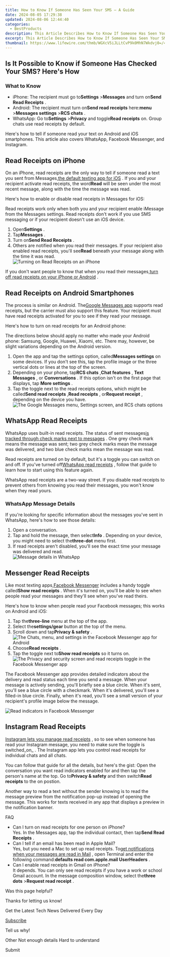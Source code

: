 ```yaml
---
title: How to Know If Someone Has Seen Your SMS – A Guide
date: 2024-08-05 17:29:38
updated: 2024-08-06 12:44:40
categories:
  - BestProducts
description: This Article Describes How to Know If Someone Has Seen Your SMS – A Guide
excerpt: This Article Describes How to Know If Someone Has Seen Your SMS – A Guide
thumbnail: https://www.lifewire.com/thmb/WGXcV5iJLLtCvP9k0MhN7Wkdvj0=/400x300/filters:no_upscale():max_bytes(150000):strip_icc():format(webp)/this-is-too-stressful-1195222010-b89ca79861814454a37e0cab3e9d0719.jpg
---
```


## Is It Possible to Know if Someone Has Checked Your SMS? Here's How
### What to Know

* iPhone: The recipient must go to**Settings** \>**Messages** and turn on**Send Read Receipts** .
* Android: The recipient must turn on**Send read receipts** here:**menu** \>**Messages settings** \>**RCS chats** .
* WhatsApp: Go to**Settings** \>**Privacy** and toggle**Read receipts** on. Group chats use read receipts by default.

 Here's how to tell if someone read your text on Android and iOS smartphones. This article also covers WhatsApp, Facebook Messenger, and Instagram.

## Read Receipts on iPhone

 On an iPhone, read receipts are the only way to tell if someone read a text you sent from Messages,[the default texting app for iOS](https://www.lifewire.com/imessage-apples-free-texting-app-1999185) . If you and your recipient activate read receipts, the word**Read** will be seen under the most recent message, along with the time the message was read.

 Here's how to enable or disable read receipts in Messages for iOS:

 Read receipts work only when both you and your recipient enable iMessage from the Messages settings. Read receipts don't work if you use SMS messaging or if your recipient doesn't use an iOS device.

1. Open**Settings** .
2. Tap**Messages** .
3. Turn on**Send Read Receipts** .
4. Others are notified when you read their messages. If your recipient also enabled read receipts, you'll see**Read** beneath your message along with the time it was read.  
![Turning on Read Receipts on an iPhone](https://www.lifewire.com/thmb/adwssPUIufZ67_obqOx2EVuaR_8=/1500x0/filters:no_upscale():max_bytes(150000):strip_icc():format(webp)/001-read-my-text-message-4148206-8285a2a3097b4c5a8e2f3884553f75f1.jpg)

 If you don't want people to know that when you read their messages,[turn off read receipts on your iPhone or Android](https://www.lifewire.com/turn-read-receipts-on-or-off-on-iphone-and-android-5074420) .

## Read Receipts on Android Smartphones

 The process is similar on Android. The[Google Messages app](https://www.lifewire.com/use-android-messages-app-4177697) supports read receipts, but the carrier must also support this feature. Your recipient must have read receipts activated for you to see if they read your message.

 Here's how to turn on read receipts for an Android phone:

 The directions below should apply no matter who made your Android phone: Samsung, Google, Huawei, Xiaomi, etc. There may, however, be slight variations depending on the Android version.

1. Open the app and tap the settings option, called**Messages settings** on some devices. If you don't see this, tap the profile image or the three vertical dots or lines at the top of the screen.
2. Depending on your phone, tap**RCS chats** ,**Chat features** , **Text Messages** , or **Conversations** . If this option isn't on the first page that displays, tap **More settings** .
3. Tap the toggle next to the read receipts options, which might be called**Send read receipts** ,**Read receipts** , or**Request receipt** , depending on the device you have.  
![The Google Messages menu, Settings screen, and RCS chats options](https://www.lifewire.com/thmb/B7JVQg4q7aeE8dmAE_ap6ttFnuQ=/1500x0/filters:no_upscale():max_bytes(150000):strip_icc():format(webp)/android-read-receipts-rcs-chats-19d035e50fc3487ba50f8d7d782765fa.png)

## WhatsApp Read Receipts

 WhatsApp uses built-in read receipts. The status of sent messages[is tracked through check marks next to messages](https://www.lifewire.com/how-to-track-messages-with-whatsapp-check-marks-4781495) . One grey check mark means the message was sent; two grey check marks mean the message was delivered, and two blue check marks mean the message was read.

 Read receipts are turned on by default, but it's a toggle you can switch on and off. If you've turned off[WhatsApp read receipts](https://www.lifewire.com/whatsapp-read-receipts-ticks-3426871) , follow that guide to learn how to start using this feature again.

 WhatsApp read receipts are a two-way street. If you disable read receipts to prevent others from knowing you read their messages, you won't know when they read yours.

### WhatsApp Message Details

 If you're looking for specific information about the messages you've sent in WhatsApp, here's how to see those details:

1. Open a conversation.
2. Tap and hold the message, then select**Info** . Depending on your device, you might need to select the**three-dot** menu first.
3. If read receipts aren't disabled, you'll see the exact time your message was delivered and read.  
![Message details in WhatsApp](https://www.lifewire.com/thmb/kKfFfjrRV6uuvyv_nzBN_LBJWxI=/1500x0/filters:no_upscale():max_bytes(150000):strip_icc():format(webp)/005-read-my-text-message-4148206-69a5bd8788d44fe2ad7afbdcda9ae3e4.jpg)

## Messenger Read Receipts

 Like most texting apps,[Facebook Messenger](https://www.lifewire.com/facebook-messenger-4103719) includes a handy toggle called**Show read receipts** . When it's turned on, you'll be able to see when people read your messages and they'll see when you've read theirs.

 Here's how to know when people read your Facebook messages; this works on Android and iOS:

1. Tap the**three-line** menu at the top of the app.
2. Select the**settings/gear** button at the top of the menu.
3. Scroll down and tap**Privacy & safety** .  
![The Chats, menu, and settings in the Facebook Messenger app for Android](https://www.lifewire.com/thmb/-ps7dMRHQclfLVgQWYJGmoAfjQo=/1500x0/filters:no_upscale():max_bytes(150000):strip_icc():format(webp)/facebook-messenger-app-settings-ac60afcaccab437aaa235122cf6cebc8.png)
4. Choose**Read receipts** .
5. Tap the toggle next to**Show read receipts** so it turns on.  
![The Privacy and security screen and read receipts toggle in the Facebook Messenger app](https://www.lifewire.com/thmb/bbHvAPlOyTbtWcVcsFhlUuuQUy4=/1500x0/filters:no_upscale():max_bytes(150000):strip_icc():format(webp)/read-receipts-facebook-messenger-c45c63e4858e4a67b967003f10089270.png)

 The Facebook Messenger app provides detailed indicators about the delivery and read status each time you send a message. When your message is actively sending, you'll briefly see a blue circle. When it's sent, you'll see a blue circle with a checkmark. When it's delivered, you'll see a filled-in blue circle. Finally, when it's read, you'll see a small version of your recipient's profile image below the message.

![Read indicators in Facebook Messenger](https://www.lifewire.com/thmb/KfSmMETDPxk2OzNUveEZTEEAf6M=/1500x0/filters:no_upscale():max_bytes(150000):strip_icc():format(webp)/006-read-my-text-message-4148206-6116e0f818784404a8debc67972541c2.jpg)

## Instagram Read Receipts

[Instagram lets you manage read receipts](https://www.lifewire.com/turn-off-read-receipts-on-instagram-5085244) , so to see when someone has read your Instagram message, you need to make sure the toggle is switched_on_ . The Instagram app lets you control read receipts for individual chats and all chats.

 You can follow that guide for all the details, but here's the gist: Open the conversation you want read indicators enabled for and then tap the person's name at the top. Go to**Privacy & safety** and then switch**Read receipts** to the on postion.  

 Another way to read a text without the sender knowing is to read the message preview from the notification pop-up instead of opening the message. This works for texts received in any app that displays a preview in the notification banner.

 FAQ

* Can I turn on read receipts for one person on iPhone?  
 Yes. In the Messages app, tap the individual contact, then tap**Send Read Receipts** .
* Can I tell if an email has been read in Apple Mail?  
 Yes, but you need a Mac to set up read receipts. To[get notifications when your messages are read in Mail](https://www.lifewire.com/request-read-receipts-os-x-mail-1172888) , open Terminal and enter the following command:**defaults read com.apple.mail UserHeaders** .
* Can I enable read receipts in Gmail on iPhone?  
 It depends. You can only see read receipts if you have a work or school Gmail account. In the message composition window, select the**three dots** \>**Request read receipt** .

Was this page helpful?

Thanks for letting us know!

 Get the Latest Tech News Delivered Every Day

[Subscribe](https://www.lifewire.com/#)

Tell us why!

 Other  Not enough details  Hard to understand

 Submit

<ins class="adsbygoogle"
     style="display:block"
     data-ad-format="autorelaxed"
     data-ad-client="ca-pub-7571918770474297"
     data-ad-slot="1223367746"></ins>



<ins class="adsbygoogle"
     style="display:block"
     data-ad-client="ca-pub-7571918770474297"
     data-ad-slot="8358498916"
     data-ad-format="auto"
     data-full-width-responsive="true"></ins>
